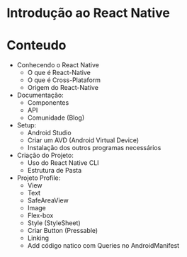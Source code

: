 # Introdução ao React Native

# Conteudo
- Conhecendo o React Native
  - O que é React-Native
  - O que é Cross-Plataform
  - Origem do React-Native
- Documentação:
  - Componentes
  - API
  - Comunidade (Blog)
- Setup:
  - Android Studio
  - Criar um AVD (Android Virtual Device)
  - Instalação dos outros programas necessários
- Criação do Projeto:
  - Uso do React Native CLI
  - Estrutura de Pasta
- Projeto Profile:
  - View
  - Text
  - SafeAreaView
  - Image
  - Flex-box
  - Style (StyleSheet)
  - Criar Button (Pressable)
  - Linking
  - Add código natico com Queries no AndroidManifest
